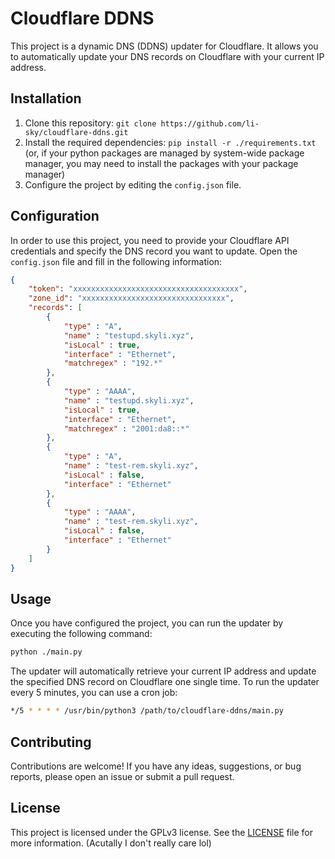 # Cloudflare DDNS

This project is a dynamic DNS (DDNS) updater for Cloudflare. It allows you to automatically update your DNS records on Cloudflare with your current IP address.

## Installation

1. Clone this repository: `git clone https://github.com/li-sky/cloudflare-ddns.git`
2. Install the required dependencies: `pip install -r ./requirements.txt` (or, if your python packages are managed by system-wide package manager, you may need to install the packages with your package manager)
3. Configure the project by editing the `config.json` file.

## Configuration

In order to use this project, you need to provide your Cloudflare API credentials and specify the DNS record you want to update. Open the `config.json` file and fill in the following information:

```json
{
    "token": "xxxxxxxxxxxxxxxxxxxxxxxxxxxxxxxxxxxxx",
    "zone_id": "xxxxxxxxxxxxxxxxxxxxxxxxxxxxxxxx",
    "records": [
        {
            "type" : "A",
            "name" : "testupd.skyli.xyz",
            "isLocal" : true,
            "interface" : "Ethernet",
            "matchregex" : "192.*"
        },
        {
            "type" : "AAAA",
            "name" : "testupd.skyli.xyz",
            "isLocal" : true,
            "interface" : "Ethernet",
            "matchregex" : "2001:da8::*"
        },
        {
            "type" : "A",
            "name" : "test-rem.skyli.xyz",
            "isLocal" : false,
            "interface" : "Ethernet"
        },
        {
            "type" : "AAAA",
            "name" : "test-rem.skyli.xyz",
            "isLocal" : false,
            "interface" : "Ethernet"
        }
    ]
}
```

## Usage

Once you have configured the project, you can run the updater by executing the following command:

```bash
python ./main.py
```

The updater will automatically retrieve your current IP address and update the specified DNS record on Cloudflare one single time. To run the updater every 5 minutes, you can use a cron job:

```bash
*/5 * * * * /usr/bin/python3 /path/to/cloudflare-ddns/main.py
```

## Contributing

Contributions are welcome! If you have any ideas, suggestions, or bug reports, please open an issue or submit a pull request.

## License

This project is licensed under the GPLv3 license. See the [LICENSE](LICENSE) file for more information. (Acutally I don't really care lol)
